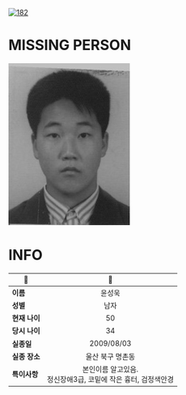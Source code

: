 [![182](https://img.shields.io/badge/%EC%8B%A4%EC%A2%85%EC%8B%A0%EA%B3%A0%EB%8A%94%20%EA%B5%AD%EB%B2%88%EC%97%86%EC%9D%B4-182-blue)](http://safe182.go.kr/index.do)

# MISSING PERSON

<img src="./missing_person.jpg">

# INFO

|🔑|💎|
|--|:--:|
|**이름**|윤성욱|
|**성별**|남자|
|**현재 나이**|50|
|**당시 나이**|34|
|**실종일**|2009/08/03|
|**실종 장소**|울산 북구 명촌동 |
|**특이사항**|본인이름 알고있음.</br>정신장애3급, 코밑에 작은 흉터, 검정색안경|
